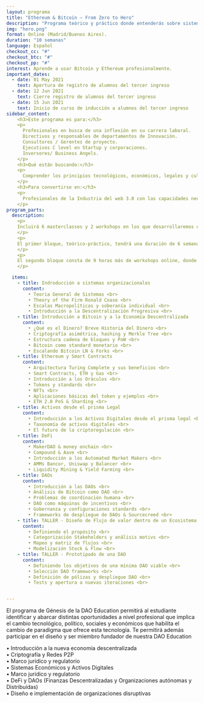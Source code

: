 ```yaml
---
layout: programa
title: "Ethereum & Bitcoin — From Zero to Hero"
description: "Programa teórico y práctico donde entenderás sobre sistemas económicos y organizacionales en blockchain."
img: "hero.png"
format: Online (Madrid/Buenos Aires).
duration: "10 semanas"
language: Español
checkout_cc: "#"
checkout_btc: "#"
checkout_pp: "#"
interest: Aprende a usar Bitcoin y Ethereum profesionalmente.
important_dates:
  - date: 01 May 2021
    text: Apertura de registro de alumnos del tercer ingreso
  - date: 12 Jun 2021
    text: Cierre registro de alumnos del tercer ingreso
  - date: 15 Jun 2021
    text: Inicio de curso de inducción a alumnos del tercer ingreso
sidebar_content:
    <h3>Este programa es para:</h3>
    <p>
      Profesionales en busca de una inflexión en su carrera laboral.
      Directivos y responsables de departamentos de Innovación.
      Consultores / Gerentes de proyecto.
      Ejecutivos C level en Startup y corporaciones.
      Inversores/ Business Angels.
    </p>
    <h3>Qué están buscando:</h3>
    <p>
      Comprender los principios tecnológicos, económicos, legales y culturales que rigen el funcionamiento de tecnologías Blockchain, así como conocer las mejores prácticas en el diseño y gestión de herramientas para el desarrollo e implementación de nuevas soluciones distribuídas.
    </p>
    <h3>Para convertirse en:</h3>
    <p>
      Profesionales de la Industria del web 3.0 con las capacidades necesarias para liderar el camino hacia una sociedad coordinada por protocolos orientados a alinear incentivos en el nuevo Internet del Valor.
    </p>
program_parts:
  description:
    <p>
    Incluirá 6 masterclasses y 2 workshops en los que desarrollaremos distintos casos de estudio.
    </p>
    <p>
    El primer bloque, teórico-práctico, tendrá una duración de 6 semanas con una clase semanal de 90 minutos. Te exigiremos dos horas mínimas de dedicación por semana - por el máximo lo pones tú. A las clases se le agregarán lecturas, tareas y ejercicios, así como también trabajos de grupo vía Discord.
    </p>
    <p>
    El segundo bloque consta de 9 horas más de workshops online, donde los estudiantes se organizarán en grupos para diseñar y desplegar su propio proyecto.
    </p>

  items:
    - title: Indroducción a sistemas organizacionales
      content:
        • Teoria General de Sistemas <br>
        • Theory of the Firm Ronald Coase <br>
        • Escalas Macropolíticas y soberanía individual <br>
        • Introducción a la Descentralización Progresiva <br>
    - title: Introducción a Bitcoin y a la Economía Descentralizada
      content:
        • ¿Qué es el Dinero? Breve Historia del Dinero <br>
        • Criptografía asimétrica, hashing y Merkle Tree <br>
        • Estructura cadena de bloques y PoW <br>
        • Bitcoin como standard monetario <br>
        • Escalando Bitcoin LN & Forks <br>
    - title: Ethereum y Smart Contracts
      content:
        • Arquitectura Turing Complete y sus beneficios <br>
        • Smart Contracts, ETH y Gas <br>
        • Introducción a los Oráculos <br>
        • Tokens y standards <br>
        • NFTs <br>
        • Aplicaciones básicas del token y ejemplos <br>
        • ETH 2.0 PoS & Sharding <br>
    - title: Activos desde el prisma Legal
      content:
        • Introducción a los Activos Digitales desde el prisma legal <br>
        • Taxonomía de activos digitales <br>
        • El futuro de la criptoregulación <br>
    - title: DeFi
      content:
        • MakerDAO & money onchain <br>
        • Compound & Aave <br>
        • Introducción a los Automated Market Makers <br>
        • AMMs Bancor, Uniswap y Balancer <br>
        • Liquidity Mining & Yield Farming <br>
    - title: DAOs
      content:
        • Introducción a las DAOs <br>
        • Análisis de Bitcoin como DAO <br>
        • Problemas de coordinación humana <br>
        • DAO como máquinas de incentivos <br>
        • Gobernanza y configuraciones standards <br>
        • Frameworks de despliegue de DAOs & Sourcecreed <br>
    - title: TALLER - Diseño de Flujo de valor dentro de un Ecosistema
      content:
        • Definiendo el propósito <br>
        • Categorización Stakeholders y análisis motivs <br>
        • Mapeo y matriz de flujos <br>
        • Modelización Stock & Flow <br>
    - title: TALLER - Prototipado de una DAO
      content:
        • Definiendo los objetivos de una mínima DAO viable <br>
        • Selección DAO frameworks <br>
        • Definición de pólizas y despliegue DAO <br>
        • Tests y apertura a nuevas iteraciones <br>


---
```

El programa de Génesis de la DAO Education permitirá al estudiante
identificar y abarcar distintas oportunidades a nivel profesional que implica
el cambio tecnológico, político, sociales y económicos que habilita el cambio
de paradigma que ofrece esta tecnología. Te permitirá además participar en el
diseño y ser miembro fundador de nuestra DAO Education

• Introducción a la nueva economía descentralizada <br>
• Criptografía y Redes P2P <br>
• Marco jurídico y regulatorio <br>
• Sistemas Económicos y Activos Digitales <br>
• Marco jurídico y regulatorio <br>
• DeFi y DAOs (Finanzas Descentralizadas y Organizaciones autónomas y Distribuídas) <br>
• Diseño e implementación de organizaciones disruptivas
